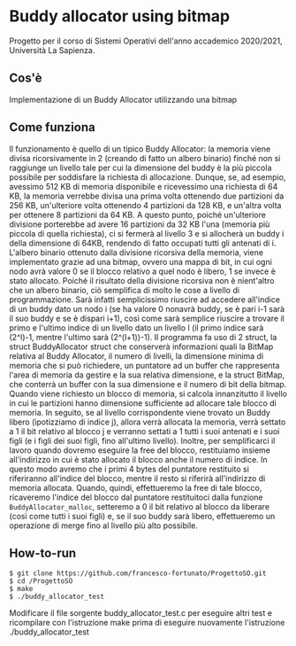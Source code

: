 # Buddy allocator using bitmap

Progetto per il corso di Sistemi Operativi dell'anno accademico 2020/2021, Università La Sapienza.

## Cos'è

Implementazione di un Buddy Allocator utilizzando una bitmap

## Come funziona

Il funzionamento è quello di un tipico Buddy Allocator: la memoria viene divisa ricorsivamente in 2 (creando di fatto un albero binario) finché non si raggiunge un livello tale per cui la dimensione del buddy è la più piccola possibile per soddisfare la richiesta di allocazione. Dunque, se, ad esempio, avessimo 512 KB di memoria disponibile e ricevessimo una richiesta di 64 KB, la memoria verrebbe divisa una prima volta ottenendo due partizioni da 256 KB, un'ulteriore volta ottenendo 4 partizioni da 128 KB, e un'altra volta per ottenere 8 partizioni da 64 KB. A questo punto, poiché un'ulteriore divisione porterebbe ad avere 16 partizioni da 32 KB l'una (memoria più piccola di quella richiesta), ci si fermerà al livello 3 e si allocherà un buddy i della dimensione di 64KB, rendendo di fatto occupati tutti gli antenati di i.
L'albero binario ottenuto dalla divisione ricorsiva della memoria, viene implementato grazie ad una bitmap, ovvero una mappa di bit, in cui ogni nodo avrà valore 0 se il blocco relativo a quel nodo è libero, 1 se invece è stato allocato. 
Poiché il risultato della divisione ricorsiva non è nient'altro che un albero binario, ciò semplifica di molto le cose a livello di programmazione. Sarà infatti semplicissimo riuscire ad accedere all'indice di un buddy dato un nodo i (se ha valore 0 nonavrà buddy, se è pari i-1 sarà il suo buddy e se è dispari i+1), così come sarà semplice riuscire a trovare il primo e l'ultimo indice di un livello dato un livello l (il primo indice sarà (2^l)-1, mentre l'ultimo sarà (2^(l+1))-1).
Il programma fa uso di 2 struct, la struct BuddyAllocator struct che conserverà informazioni quali la BitMap relativa al Buddy Allocator, il numero di livelli, la dimensione minima di memoria che si può richiedere, un puntatore ad un buffer che rappresenta l'area di memoria da gestire e la sua relativa dimensione, e la struct BitMap, che conterrà un buffer con la sua dimensione e il numero di bit della bitmap.
Quando viene richiesto un blocco di memoria, si calcola innanzitutto il livello in cui le partizioni hanno dimensione sufficiente ad allocare tale blocco di memoria. In seguito, se al livello corrispondente viene trovato un Buddy libero (ipotizziamo di indice j), allora verrà allocata la memoria, verrà settato a 1 il bit relativo al blocco j e verranno settati a 1 tutti i suoi antenati e i suoi figli (e i figli dei suoi figli, fino all'ultimo livello). Inoltre, per semplificarci il lavoro quando dovremo eseguire la free del blocco, restituiamo insieme all'indirizzo in cui è stato allocato il blocco anche il numero di indice. In questo modo avremo che i primi 4 bytes del puntatore restituito si riferiranno all'indice del blocco, mentre il resto si riferirà all'indirizzo di memoria allocata. Quando, quindi, effettueremo la free di tale blocco, ricaveremo l'indice del blocco dal puntatore restituitoci dalla funzione <code>BuddyAllocator_malloc</code>, setteremo a 0 il bit relativo al blocco da liberare (così come tutti i suoi figli) e, se il suo buddy sarà libero, effettueremo un operazione di merge fino al livello più alto possibile.

## How-to-run

```
$ git clone https://github.com/francesco-fortunato/ProgettoSO.git
$ cd /ProgettoSO
$ make
$ ./buddy_allocator_test
```
Modificare il file sorgente buddy_allocator_test.c per eseguire altri test e ricompilare con l'istruzione make prima di eseguire nuovamente l'istruzione ./buddy_allocator_test
